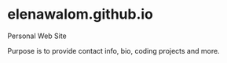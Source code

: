 # elenawalom.github.io
Personal Web Site 

Purpose is to provide contact info, bio, coding projects and more.
